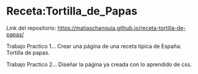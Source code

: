 # Receta:Tortilla_de_Papas

Link del repositorio: https://matiaschanquia.github.io/receta-tortilla-de-papas/

Trabajo Practico 1... Crear una página de una receta tipica de España: Tortilla de papas.

Trabajo Practico 2... Diseñar la página ya creada con lo aprendido de css.
